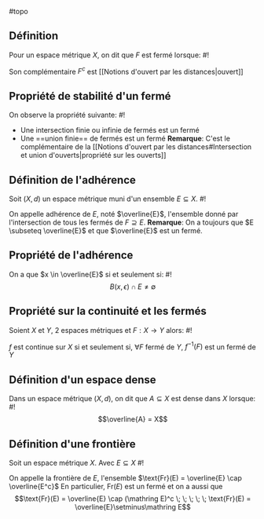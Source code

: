 #topo
## Définition
Pour un espace métrique $X$, on dit que $F$ est fermé lorsque: #!

Son complémentaire $F^c$ est [[Notions d'ouvert par les distances|ouvert]] 
<!--ID: 1729504947040-->



## Propriété de stabilité d'un fermé
On observe la propriété suivante: #!

- Une intersection finie ou infinie de fermés est un fermé
- Une ==union finie== de fermés est un fermé
**Remarque**: C'est le complémentaire de la [[Notions d'ouvert par les distances#Intersection et union d'ouverts|propriété sur les ouverts]]
<!--ID: 1729504947043-->



## Définition de l'adhérence
Soit $(X,d)$ un espace métrique muni d'un ensemble $E \subseteq X$. #!

On appelle adhérence de $E$, noté $\overline{E}$, l'ensemble donné par l'intersection de tous les fermés de $F \supseteq E$.
**Remarque**: On a toujours que $E \subseteq \overline{E}$ et que $\overline{E}$ est un fermé.
<!--ID: 1729504947045-->



## Propriété de l'adhérence
On a que $x \in \overline{E}$ si et seulement si: #!
$$B(x, \epsilon) \cap E \not = \emptyset$$
<!--ID: 1729504947048-->



## Propriété sur la continuité et les fermés
Soient $X$ et $Y$, 2 espaces métriques et $F: X \to Y$ alors: #!

$f$ est continue sur $X$ si et seulement si, $\forall F$ fermé de $Y$, $f^{-1}(F)$ est un fermé de $Y$
<!--ID: 1729504947050-->




## Définition d'un espace dense
Dans un espace métrique $(X, d)$, on dit que $A \subseteq X$ est dense dans $X$ lorsque: #!
$$\overline{A} = X$$
<!--ID: 1729504947053-->




## Définition d'une frontière
Soit un espace métrique $X$. Avec $E \subseteq X$ #!

On appelle la frontière de $E$, l'ensemble $\text{Fr}(E) = \overline{E} \cap \overline{E^c}$ 
En particulier, $\text{Fr}(E)$ est un fermé et on a aussi que
$$\text{Fr}(E) = \overline{E} \cap (\mathring E)^c \; \; \; \; \; \text{Fr}(E) = \overline{E}\setminus\mathring E$$
<!--ID: 1729504947055-->


